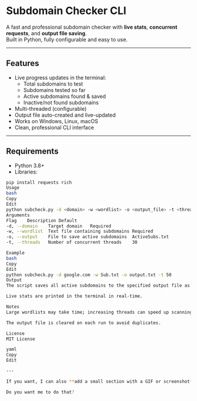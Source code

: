 # Subdomain Checker CLI

A fast and professional subdomain checker with **live stats**, **concurrent requests**, and **output file saving**.  
Built in Python, fully configurable and easy to use.

---

## Features

- Live progress updates in the terminal:
  - Total subdomains to test
  - Subdomains tested so far
  - Active subdomains found & saved
  - Inactive/not found subdomains
- Multi-threaded (configurable)
- Output file auto-created and live-updated
- Works on Windows, Linux, macOS
- Clean, professional CLI interface

---

## Requirements

- Python 3.8+
- Libraries:
```bash
pip install requests rich
Usage
bash
Copy
Edit
python subcheck.py -d <domain> -w <wordlist> -o <output_file> -t <threads>
Arguments
Flag	Description	Default
-d, --domain	Target domain	Required
-w, --wordlist	Text file containing subdomains	Required
-o, --output	File to save active subdomains	ActiveSubs.txt
-t, --threads	Number of concurrent threads	30

Example
bash
Copy
Edit
python subcheck.py -d google.com -w Sub.txt -o output.txt -t 50
Output
The script saves all active subdomains to the specified output file as they are found.

Live stats are printed in the terminal in real-time.

Notes
Large wordlists may take time; increasing threads can speed up scanning.

The output file is cleared on each run to avoid duplicates.

License
MIT License

yaml
Copy
Edit

---

If you want, I can also **add a small section with a GIF or screenshot** of the live stats updating, which looks super professional on GitHub.  

Do you want me to do that?
